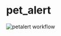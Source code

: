 # pet_alert

![petalert workflow](https://github.com/melax08/pet_alert/actions/workflows/petalert-workflow.yml/badge.svg)